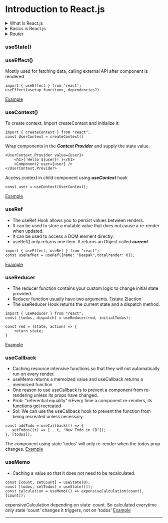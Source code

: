 # Introduction to React.js

<details>
<summary>What is React.js</summary>

### Intro

-   React is a JavaScript library for building user interfaces.
-   React is used to build single-page applications.
-   React allows us to create reusable UI components.

Note: You'll need to have Node >= 14 on your local development machine

```
npx create-react-app my-app
cd my-app
npm start
```

or,

```
npm init react-app my-app
```

create-react-app includes built tools such as webpack, Babel, and ESLint.

### Virtual DOM

Instead of manipulating the browser's DOM directly, React creates a virtual DOM in memory, where it does all the necessary manipulating, before making the changes in the browser DOM.
React only changes what needs to be changed!

### Example

[Example of basic inclusion of js file](index.html)

### JSX

-   Javascript XML. Should be a valid XML with opening and closing tags.
-   Write JS/HTML in React. Place HTML elements in DOM without using createElement()
-   JS code can be written in curly brackets { }. JSX will execute the expression wihtint { } and return the result.
-   Use className isntead of class. Any other CSS property as camel case.

---

</details>

<details>
<summary>Basics is React.js</summary>

## Components

### Class Components

Export and Import from Class and Functional Component
**Exports**

```
export default class ClassName extends React.Component {}
import AnyName from './ClassName.js';
```

**Named**

```
export class ClassName extends React.Component {}
import { ClassName } from './ClassName.js';
```

[Example](./my-app/src/examples/ClassComponent.jsx)

### Lifecycle of Class Components

1. Mounting
    - **constructor()**
    - static getDerivedStateFromProps()
    - **render()**
    - componentDidMount() [useEffect() in Functional comp]
1. Updating
    - getDerivedStateFromProps - same as mounting
    - shouldComponentUpdate()
    - render() - same as mounting
    - getSnapshotBeforeUpdate()
    - componentDidUpdate() [useEffect() in Functional comp]
1. Unmounting
    - componentWillUnmount()

Example: <br>
[ClassComponent basic](./my-app/src/examples/ClassComponent.jsx) <br>
[Class Component Life Cycle](./my-app/src/examples/CCLifeCycle.jsx) <br>
[Functional Component Life Cycle](./my-app/src/examples/FCLifeCycle.jsx) <br>

### Functional Components

[Functional component basic with props](./my-app/src/examples/BasicFC.jsx)

**FC State, List, Conditions, Events:**

[FC_state_list_con_event](./my-app/src/examples/FC_state_list_con_event.jsx)

**Form handling:**

[FC_Forms](./my-app/src/examples/FC_forms.jsx)

---

</details>

<details>
<summary>Router</summary>

## Router

```
npm i react-router-dom
```

**React Router v6**

For Routing to components

```
import { BrowserRouter, Routes, Route } from "react-router-dom";
```

For Link ing internally

```
import { Outlet, Link } from "react-router-dom";
```

[Example of Router](./my-app/src/RouteMain.jsx)

---

</details>

<!-- <details>
<summary>Hooks</summary> -->

### useState()

### useEffect()

Mostly used for fetching data, calling external API after component is rendered

```
import { useEffect } from 'react';
useEffect(<setup function>, dependencies?)
```
[Example](./my-app/src/examples/hooks/UseEffect.jsx)

### useContext()

To create context, Import createContext and initialize it:

```
import { createContext } from "react";
const UserContext = createContext()
```

Wrap components in the **_Context Provider_** and supply the state value.

```
<UserContext.Provider value={user}>
    <h1>{`Hello ${user}!`}</h1>
    <Component2 user={user} />
</UserContext.Provider>
```
Access context in child component using ***useContext*** hook
```
const user = useContext(UserContext);
```
[Example](./my-app/src/examples/hooks/UseContext.jsx)

### useRef
* The useRef Hook allows you to persist values between renders.
* It can be used to store a mutable value that does not cause a re-render when updated.
* It can be used to access a DOM element directly.
* useRef() only returns one item. It returns an Object called ***current***
```
import { useEffect, useRef } from "react";
const useRefRet = useRef({name: "Deepak",totalrender: 0});
```
[Example](./my-app/src/examples/hooks/UseRef.jsx)

### useReducer
* The reducer function contains your custom logic to change initial state provided. 
* Reducer function usually have two arguments. 1)state 2)action
* The useReducer Hook returns the current state and a dispatch method.
```
import { useReducer } from "react";
const [todos, dispatch] = useReducer(red, initialTodos);

const red = (state, action) => {
    return state;
}
```
[Example](./my-app/src/examples/hooks/UseReducer.jsx)

### useCallback
* Caching resource intensive functions so that they will not automatically run on every render.
* useMemo returns a memoized value and useCallback returns a memoized function
* One reason to use useCallback is to prevent a component from re-rendering unless its props have changed.
* Prob: "referential equality"=>Every time a component re-renders, its functions get recreated
* Sol: We can use the useCallback hook to prevent the function from being recreated unless necessary.
```
const addTodo = useCallback(() => {
   setTodos((t) => [...t, "New Todo in CB"]);
}, [todos]);
```
The component using state 'todos' will only re-render when the todos prop changes.
[Example](./my-app/src/examples/hooks/UseCallback.jsx)

### useMemo
* Caching a value so that it does not need to be recalculated.
```
const [count, setCount] = useState(0);
const [todos, setTodos] = useState([]);
const calculation = useMemo(() => expensiveCalculation(count), [count]);
```
expensiveCalculation depending on state: count. So calculated everytime only state 'count' changes it triggers, not on 'todos'
[Example](./my-app/src/examples/hooks/UseMemo.jsx)

---

<!-- </details> -->

<!-- useState
setState(arg)
arg would be new state, either new string,obj,array
or updater function. That will be a pure function means: should take the pending state as its only argument, and should return the next state -->
